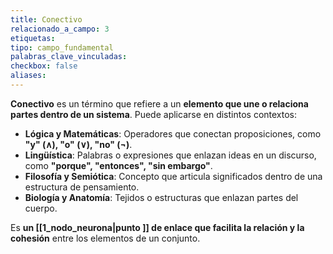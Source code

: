 ```yaml
---
title: Conectivo
relacionado_a_campo: 3
etiquetas: 
tipo: campo_fundamental
palabras_clave_vinculadas: 
checkbox: false
aliases:
---
```


**Conectivo** es un término que refiere a un **elemento que une o relaciona partes dentro de un sistema**. Puede aplicarse en distintos contextos:

- **Lógica y Matemáticas**: Operadores que conectan proposiciones, como **"y" (∧), "o" (∨), "no" (¬)**.
- **Lingüística**: Palabras o expresiones que enlazan ideas en un discurso, como **"porque", "entonces", "sin embargo"**.
- **Filosofía y Semiótica**: Concepto que articula significados dentro de una estructura de pensamiento.
- **Biología y Anatomía**: Tejidos o estructuras que enlazan partes del cuerpo.

Es **un [[1_nodo_neurona|punto ]] de enlace que facilita la relación y la cohesión** entre los elementos de un conjunto.
